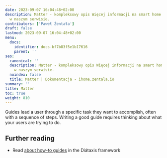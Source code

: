 ```yaml
---
date: 2023-09-07 16:04:48+02:00
description: Matter - kompleksowy opis Więcej informacji na smart home znajdziesz
  w naszym serwisie.
contributors: ['Paweł Żentała']
draft: false
lastmod: 2023-09-07 16:04:48+02:00
menu:
  docs:
    identifier: docs-bf7b83f5e1b17616
    parent: ''
seo:
  canonical: ''
  description: Matter - kompleksowy opis Więcej informacji na smart home znajdziesz
    w naszym serwisie.
  noindex: false
  title: Matter | Dokumentacja - ihome.zentala.io
summary: ''
title: Matter
toc: true
weight: 810
---
```



Guides lead a user through a specific task they want to accomplish, often with a sequence of steps. Writing a good guide requires thinking about what your users are trying to do.

## Further reading

- Read [about how-to guides](https://diataxis.fr/how-to-guides/) in the Diátaxis framework
